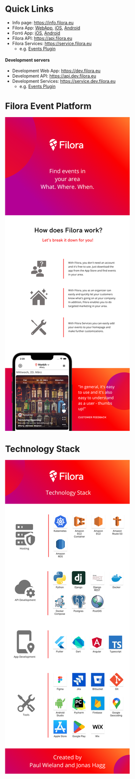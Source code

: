# Quick Links
- Info page: https://info.filora.eu
- Filora App: [WebApp](https://filora.eu), [iOS](https://link.filora.eu/appleStoreInfoPage), [Android](https://link.filora.eu/playStoreInfoPage)
- Forró App: [iOS](https://apps.apple.com/app/filora/id1625125570), [Android](https://play.google.com/store/apps/details?id=eu.filora.forro)
- Filora API: https://api.filora.eu
- Filora Services: https://service.filora.eu
     - e.g. [Events Plugin](https://service.filora.eu/plugin/events)

#### Development servers
- Development Web App: https://dev.filora.eu
- Development API: https://api.dev.filora.eu
- Development Services: https://service.dev.filora.eu
  - e.g. [Events Plugin](https://service.dev.filora.eu/plugin/events)

# Filora Event Platform

![alt text](./assets/info.png)

# Technology Stack
![alt text](./assets/tech_stack.png)